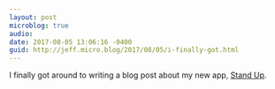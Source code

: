 ```yaml
---
layout: post
microblog: true
audio: 
date: 2017-08-05 13:06:16 -0400
guid: http://jeff.micro.blog/2017/08/05/i-finally-got.html
---
```

I finally got around to writing a blog post about my new app, [Stand Up](https://jeffvautin.com/2017/08/stand-up/).
